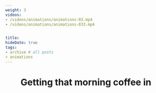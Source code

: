 ```yaml
---
weight: 3
videos:
- /videos/animations/animations-03.mp4
- /videos/animations/animations-033.mp4


title:
hideDate: true
tags:
- archive # all posts
- animations
---
```


<html>
<head>
<style>
h1 {text-align: center;} 
p {text-align: center;}

</style>
</head>
<body>

<h1>Getting that morning coffee in</h1>


</body>
</html>